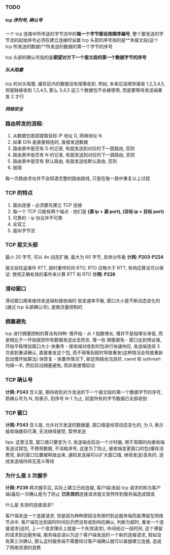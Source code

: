 ### TODO

##### tcp 序列号, 确认号

一个 tcp 连接中所传送的字节流中的**每一个字节都会按顺序编号**, 整个要发送的字节流的起始序号必须在建立连接时设置
tcp 头部的序号指的是**本报文段(这个 tcp 所发送的数据)**所发送的数据的第一个字节的序号

tcp 头部的确认号指的是**期望对方下一个报文段的第一个数据字节的序号**

##### 队头阻塞

tcp 的对头阻塞, 缓存区内的数据没有按需收到, 例如, 本来应该顺序接收 1,2,3,4,5, 但是缺接收到 1,3,4,5, 那么 3,4,5 这三个数据包不会被使用, 而是要等待发送端重发 2 才行

##### 网络安全

### 路由转发的流程:

1. 从数据包首部提取目标 IP 地址 D, 网络地址 N
2. 如果 D/N 是直接相连的, 直接发送数据
3. 路由表中是否有 D 的记录, 有就发送到对应的下一跳路由, 否则
4. 路由表中是否有 N 的记录, 有就发送到对应的下一跳路由, 否则
5. 路由表中是否有 默认路由, 有就发送给默认路由, 否则
6. 报错

每一次路由寻址并不会知道完整的路由路线, 只是在每一跳中重复以上过程

### TCP 的特点

1. 面向连接 - 必须要先建立 TCP 连接
2. 每一个 TCP 只能有两个端点 - 他们是 **(源 ip + 源 port), (目标 ip + 目标 port)**
3. 可靠的 - ip 协议并不可靠
4. 全双工
5. 面向字节流

### TCP 报文头部

最小 20 字节, 可以 4n 动态扩展, 最大为 60 字节, 具体分布看 **计网: P203-P224**

报文段往返事件 RTT, 超时重传时间 RTO, RTO 应略大于 RTT, 有响应算法可以保证: 使用正确有效的事件来计算 RTT 和 RTO **计网: P226**

### 滑动窗口

滑动窗口用来维持发送端和接收端的 收发速率平衡, 窗口大小是不断动态变化的(通过 tcp 头部确认号), 是做流量控制的

### 拥塞避免

tcp 进行拥塞控制的算法有四种:
慢开始 - 从 1 指数增长, 慢并不是指增长率低, 而是相比于一开始就把所有数据发送出去而言, 慢一些
拥塞避免 - 窗口达到预设值, 开始平稳增加窗口大小
快重传 - 接收端对收到的包进行快速响应, 发送端连续 3 次收到重读确认, 直接重发这个包, 而不用等到超时导致重发(这种情况会导致重新启动慢开始算法)
快恢复 - 快重传情况下, 断定网络状况良好, cwnd 和 ssthresh 均降一半, 然后启动拥塞避免, 而非直接慢启动

### TCP 确认号

**计网: P243**
含义是, 期待收到对方发送的下一个报文段的第一个数据字节的序号, 若确认号为 N, 则表示, 到序号 N-1 为止, 前面所有的字节数据已全部收到

### TCP 窗口

**计网: P243**
含义是, 允许对方发送的数据量, 窗口值是经常动态变化的, 为 0, 表示接收端缓存已满, 无法继续接受, 暂停发送

tips: 这里注意, 窗口值只要变为 0, 发送端会启动一个计时器, 用于周期的向接收端发送试探包, 不携带数据, 不消耗序号, 这是为了防止, 接收端变更窗口的包(缓存消费完, 新的窗口位置被释放出来, 通知发送端可以扩大窗口值, 继续发送)丢失的, 造成发送端持续无意义等待

### 为什么是 3 次握手

**计网: P239**
两次握手后, 实际上建立已经连接, 客户端(发起 tcp 请求的称为客户端)最后一次确认是为了防止 **已失效的**连接请求报文突然传到服务端造成错误

什么是 失效的连接请求?

客户端发送一个连接请求, 但是因为种种原因没有按时到达服务端而是滞留在网络节点中, 客户端在达到超时时间后仍然没有收到响应确认, 判断为超时, 重发一个连接请求(这时, 上一个请求理论上就是一个失效请求), 中间经过一段时间, 这个滞留的请求到达服务端, 服务端会误以为这个客户端发送的一个新的连接请求, 假如没有第三次确认, 那么这时服务端不需要经过客户端确认就可以直接建立连接, 造成了网络资源的浪费
